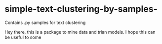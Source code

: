# simple-text-clustering-by-samples-
Contains .py samples for text clustering

Hey there, this is a package to mine data and trian models. I hope this can be useful to some
